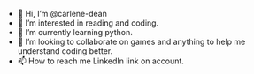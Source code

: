 - 👋 Hi, I’m @carlene-dean
- 👀 I’m interested in reading and coding.
- 🌱 I’m currently learning python.
- 💞️ I’m looking to collaborate on games and anything to help me understand coding better.
- 📫 How to reach me LinkedIn link on account.

<!---
carlene-dean/carlene-dean is a ✨ special ✨ repository because its `README.md` (this file) appears on your GitHub profile.
You can click the Preview link to take a look at your changes.
--->
